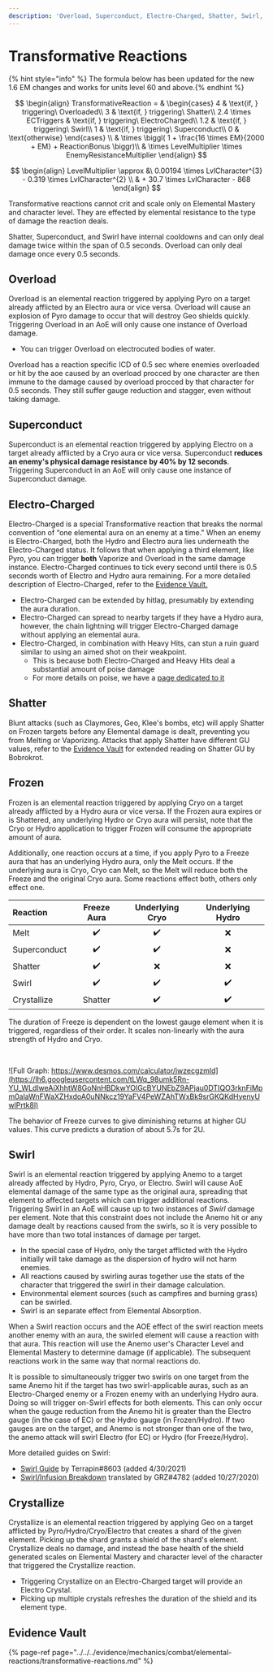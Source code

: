 ```yaml
---
description: 'Overload, Superconduct, Electro-Charged, Shatter, Swirl, and Crystallize.'
---
```


# Transformative Reactions

{% hint style="info" %} The formula below has been updated for the new 1.6 EM changes and works for units level 60 and above.{% endhint %}

$$
\begin{align}
TransformativeReaction = &
\begin{cases}
4 & \text{if, } triggering\ Overloaded\\
3 & \text{if, } triggering\ Shatter\\
2.4 \times ECTriggers & \text{if, } triggering\ ElectroCharged\\
1.2 & \text{if, } triggering\ Swirl\\
1 & \text{if, } triggering\ Superconduct\\
0 & \text{otherwise}
\end{cases}
\\
& \times \biggl( 1 + \frac{16 \times EM}{2000 + EM} + ReactionBonus \biggr)\\
& \times LevelMultiplier \times EnemyResistanceMultiplier
\end{align}
$$

$$
\begin{align}
LevelMultiplier \approx &\ 0.00194 \times LvlCharacter^{3} - 0.319 \times LvlCharacter^{2} \\
& + 30.7 \times LvlCharacter - 868
\end{align}
$$

Transformative reactions cannot crit and scale only on Elemental Mastery and character level. They are effected by elemental resistance to the type of damage the reaction deals.

Shatter, Superconduct, and Swirl have internal cooldowns and can only deal damage twice within the span of 0.5 seconds. Overload can only deal damage once every 0.5 seconds.

## **Overload**

Overload is an elemental reaction triggered by applying Pyro on a target already afflicted by an Electro aura or vice versa. Overload will cause an explosion of Pyro damage to occur that will destroy Geo shields quickly. Triggering Overload in an AoE will only cause one instance of Overload damage.

* You can trigger Overload on electrocuted bodies of water.

Overload has a reaction specific ICD of 0.5 sec where enemies overloaded or hit by the aoe caused by an overload procced by one character are then immune to the damage caused by overload procced by that character for 0.5 seconds. They still suffer gauge reduction and stagger, even without taking damage.

## **Superconduct**

Superconduct is an elemental reaction triggered by applying Electro on a target already afflicted by a Cryo aura or vice versa. Superconduct **reduces an enemy's physical damage resistance by 40% by 12 seconds**. Triggering Superconduct in an AoE will only cause one instance of Superconduct damage.

## Electro-Charged

Electro-Charged is a special Transformative reaction that breaks the normal convention of “one elemental aura on an enemy at a time." When an enemy is Electro-Charged, both the Hydro and Electro aura lies underneath the Electro-Charged status. It follows that when applying a third element, like Pyro, you can trigger **both** Vaporize and Overload in the same damage instance. Electro-Charged continues to tick every second until there is 0.5 seconds worth of Electro and Hydro aura remaining. For a more detailed description of Electro-Charged, refer to the [Evidence Vault.](https://library.keqingmains.com/evidence/mechanics/combat/elemental-reactions/transformative-reactions#electrocharged)

* Electro-Charged can be extended by hitlag, presumably by extending the aura duration.
* Electro-Charged can spread to nearby targets if they have a Hydro aura, however, the chain lightning will trigger Electro-Charged damage without applying an elemental aura.
* Electro-Charged, in combination with Heavy Hits, can stun a ruin guard similar to using an aimed shot on their weakpoint.
  * This is because both Electro-Charged and Heavy Hits deal a substantial amount of poise damage
  * For more details on poise, we have a [page dedicated to it](../poise.md)

## Shatter

Blunt attacks \(such as Claymores, Geo, Klee's bombs, etc\) will apply Shatter on Frozen targets before any Elemental damage is dealt, preventing you from Melting or Vaporizing. Attacks that apply Shatter have different GU values, refer to the [Evidence Vault](https://library.keqingmains.com/evidence/mechanics/combat/elemental-reactions/transformative-reactions#various-gu-values-of-shatter-based-on-different-types-of-attacks) for extended reading on Shatter GU by Bobrokrot.

## Frozen

Frozen is an elemental reaction triggered by applying Cryo on a target already afflicted by a Hydro aura or vice versa. If the Frozen aura expires or is Shattered, any underlying Hydro or Cryo aura will persist, note that the Cryo or Hydro application to trigger Frozen will consume the appropriate amount of aura.

Additionally, one reaction occurs at a time, if you apply Pyro to a Freeze aura that has an underlying Hydro aura, only the Melt occurs. If the underlying aura is Cryo, Cryo can Melt, so the Melt will reduce both the Freeze and the original Cryo aura. Some reactions effect both, others only effect one.

| Reaction | Freeze Aura | Underlying Cryo | Underlying Hydro |
| :--- | :---: | :---: | :---: |
| Melt | ✔️ | ✔️ | ❌ |
| Superconduct | ✔️ | ✔️ | ❌ |
| Shatter | ✔️ | ❌ | ❌ |
| Swirl | ✔️ | ✔️ | ✔️ |
| Crystallize | Shatter | ✔️ | ✔️ |

The duration of Freeze is dependent on the lowest gauge element when it is triggered, regardless of their order. It scales non-linearly with the aura strength of Hydro and Cryo.

‌

![Full Graph: https://www.desmos.com/calculator/jwzecgzmld](https://lh6.googleusercontent.com/tLWq_98umk5Rn-YU_WLdlweAiXhhtW8GoNnHBDkwYOlGcBYUNEbZ9APjau0DTIQO3rknFiMpm0alaWnFWaXZHxdoA0uNNkcz19YaFV4PeWZAhTWxBk9srGKQKdHyenyUwlPrtk8l)

The behavior of Freeze curves to give diminishing returns at higher GU values. This curve predicts a duration of about 5.7s for 2U.

## Swirl

Swirl is an elemental reaction triggered by applying Anemo to a target already affected by Hydro, Pyro, Cryo, or Electro. Swirl will cause AoE elemental damage of the same type as the original aura, spreading that element to affected targets which can trigger additional reactions. Triggering Swirl in an AoE will cause up to two instances of _Swirl_ damage per element. Note that this constraint does not include the Anemo hit or any damage dealt by reactions caused from the swirls, so it is very possible to have more than two total instances of damage per target.

* In the special case of Hydro, only the target afflicted with the Hydro initially will take damage as the dispersion of hydro will not harm enemies.
* All reactions caused by swirling auras together use the stats of the character that triggered the swirl in their damage calculation.
* Environmental element sources \(such as campfires and burning grass\) can be swirled.
* Swirl is an separate effect from Elemental Absorption.

When a Swirl reaction occurs and the AOE effect of the swirl reaction meets another enemy with an aura, the swirled element will cause a reaction with that aura. This reaction will use the Anemo user's Character Level and Elemental Mastery to determine damage \(if applicable\). The subsequent reactions work in the same way that normal reactions do.

It is possible to simultaneously trigger two swirls on one target from the same Anemo hit if the target has two swirl-applicable auras, such as an Electro-Charged enemy or a Frozen enemy with an underlying Hydro aura. Doing so will trigger on-Swirl effects for both elements. This can only occur when the gauge reduction from the Anemo hit is greater than the Electro gauge \(in the case of EC\) or the Hydro gauge \(in Frozen/Hydro\). If two gauges are on the target, and Anemo is not stronger than one of the two, the anemo attack will swirl Electro \(for EC\) or Hydro \(for Freeze/Hydro\).

More detailed guides on Swirl:

* [Swirl Guide](https://docs.google.com/document/d/1Tk-nSE8mnwrPadFVtpBcV3iAeiI6LFwBSwRwpOArOn8/edit?usp=sharing) by Terrapin\#8603 \(added 4/30/2021\)
* [Swirl/Infusion Breakdown](https://docs.google.com/document/u/2/d/e/2PACX-1vTmyp3qURxKBmWLSmpCZxDZkVqOd8NGkN3Qpozw_CkDVK0_N9I6bH5rNbDu5Bc62FLi3Ur6WrlWl37L/pub) translated by GRZ\#4782 \(added 10/27/2020\)

## Crystallize

Crystallize is an elemental reaction triggered by applying Geo on a target afflicted by Pyro/Hydro/Cryo/Electro that creates a shard of the given element. Picking up the shard grants a shield of the shard's element. Crystallize deals no damage, and instead the base health of the shield generated scales on Elemental Mastery and character level of the character that triggered the Crystallize reaction.

* Triggering Crystallize on an Electro-Charged target will provide an Electro Crystal.
* Picking up multiple crystals refreshes the duration of the shield and its element type.

## Evidence Vault

{% page-ref page="../../../evidence/mechanics/combat/elemental-reactions/transformative-reactions.md" %}

